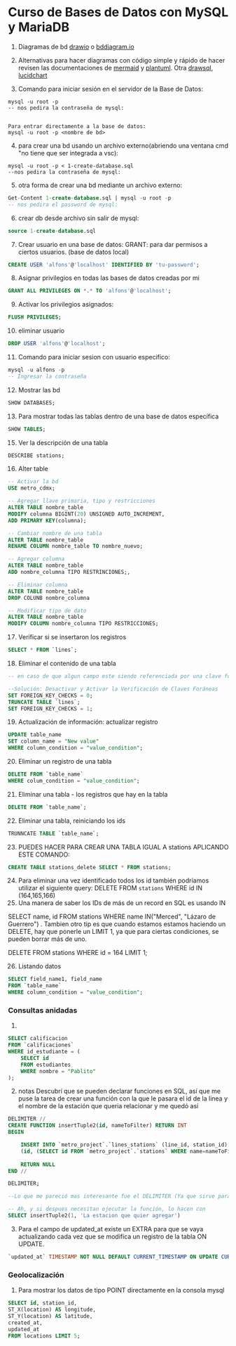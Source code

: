 # Curso de Bases de Datos con MySQL y MariaDB


1. Diagramas de bd [drawio](https://www.drawio.com/) o [bddiagram.io](https://dbdiagram.io/d)
2. Alternativas para hacer diagramas con código simple y rápido de hacer revisen las documentaciones de [mermaid](https://mermaid.live/) y [plantuml](https://plantuml.com/es/). Otra [drawsql](https://drawsql.app/), [lucidchart](https://www.lucidchart.com/)

3. Comando para iniciar sesión en el servidor de la Base de Datos:
```
mysql -u root -p
-- nos pedira la contraseña de mysql:


Para entrar directamente a la base de datos:
mysql -u root -p <nombre de bd>
```
4. para crear una bd usando un archivo externo(abriendo una ventana cmd "no tiene que ser integrada a vsc):
```
mysql -u root -p < 1-create-database.sql
--nos pedira la contraseña de mysql:
```
5. otra forma de crear una bd mediante un archivo externo:
```sql
Get-Content 1-create-database.sql | mysql -u root -p 
-- nos pedira el password de mysql:
```
6. crear db desde archivo sin salir de mysql:
```sql
source 1-create-database.sql
```


7. Crear usuario en una base de datos: GRANT: para dar permisos a ciertos usuarios. (base de datos local)
```sql
CREATE USER 'alfons'@'localhost' IDENTIFIED BY 'tu-password';
```
8. Asignar privilegios en todas las bases de datos creadas por mi
```sql
GRANT ALL PRIVILEGES ON *.* TO 'alfons'@'localhost';
```
9. Activar los privilegios asignados:
```sql
FLUSH PRIVILEGES;
```

10. eliminar usuario
```sql
DROP USER 'alfons'@'localhost';
```
11. Comando para iniciar sesion con usuario especifico:
```sql
mysql -u alfons -p
-- Ingresar la contraseña
```

12. Mostrar las bd
```sql
SHOW DATABASES;
```
13. Para mostrar todas las tablas dentro de una base de datos específica 
```sql
SHOW TABLES;
```

15. Ver la descripción de una tabla 
```sql
DESCRIBE stations;
```
16. Alter table
```sql
-- Activar la bd
USE metro_cdmx;

-- Agregar llave primaria, tipo y restricciones
ALTER TABLE nombre_table
MODIFY columna BIGINT(20) UNSIGNED AUTO_INCREMENT,
ADD PRIMARY KEY(columna);

-- Cambiar nombre de una tabla
ALTER TABLE nombre_table
RENAME COLUMN nombre_table TO nombre_nuevo;

-- Agregar columna
ALTER TABLE nombre_table
ADD nombre_columna TIPO RESTRINCIONES;,

-- Eliminar columna
ALTER TABLE nombre_table
DROP COLUNB nombre_columna

-- Modificar tipo de dato
ALTER TABLE nombre_table
MODIFY COLUMN nombre_columna TIPO RESTRICCIONES;
```


17. Verificar si se insertaron los registros
```sql
SELECT * FROM `lines`;
```

18. Eliminar el contenido de una tabla
```sql
-- en caso de que algun campo este siendo referenciada por una clave foranea. No se puede eliminar por restricciones de integridad referencial 

--Solución: Desactivar y Activar la Verificación de Claves Foráneas
SET FOREIGN_KEY_CHECKS = 0;
TRUNCATE TABLE `lines`;
SET FOREIGN_KEY_CHECKS = 1;
```
19. Actualización de información: actualizar registro
```sql
UPDATE table_name
SET column_name = "New value"
WHERE column_condition = "value_condition";
```

20. Eliminar un registro de una tabla 
```sql
DELETE FROM `table_name`
WHERE colum_condition = "value_condition";
```
21. Eliminar una tabla - los registros que hay en la tabla
```sql
DELETE FROM `table_name`;
```
22. Eliminar una tabla, reiniciando los ids
```sql
TRUNNCATE TABLE `table_name`;
```
23. PUEDES HACER PARA CREAR UNA TABLA IGUAL A stations APLICANDO ESTE COMANDO:
```sql
CREATE TABLE stations_delete SELECT * FROM stations;
```

24. Para eliminar una vez identificado todos los id también podríamos utilizar el siguiente query:
DELETE FROM `stations` WHERE id IN (164,165,166)
25. Una manera de saber los IDs de más de un record en SQL es usando IN


SELECT name, id FROM stations WHERE name IN("Merced", "Lázaro de Guerrero")
. Tambien otro tip es que cuando estamos estamos haciendo un DELETE, hay que ponerle un LIMIT 1, ya que para ciertas condiciones, se pueden borrar más de uno.


DELETE FROM stations
WHERE id = 164
LIMIT 1;


26. Listando datos
```sql
SELECT field_name1, field_name
FROM `table_name`
WHERE column_condition = "value_condition";
```


### Consultas anidadas
1. 
```sql
SELECT calificacion
FROM `calificaciones`
WHERE id_estudiante = (
    SELECT id
    FROM estudiantes
    WHERE nombre = "Pablito"
);
```
2. notas
Descubrí que se pueden declarar funciones en SQL, así que me puse la tarea de crear una función con la que le pasara el id de la linea y el nombre de la estación que queria relacionar y me quedó así

```sql
DELIMITER //
CREATE FUNCTION insertTuple2(id, nameToFilter) RETURN INT
BEGIN

	INSERT INTO `metro_project`.`lines_stations` (line_id, station_id) VALUES
	(id, (SELECT id FROM `metro_project`.`stations` WHERE name=nameToFilter))
	
    RETURN NULL
END //

DELIMITER;

--Lo que me pareció mas interesante fue el DELIMITER (Ya que sirve para cambiar el simbolo que representa el fin de una linea en SQL) y lo determinante que es para que funcione correctamente la sentencia, me pase dos noches sin poder avanzar por no entenderlo

-- Ah, y si despues necesitan ejecutar la función, lo hacen con
SELECT insertTuple2(1, 'La estacion que quier agregar')
```

3. Para el campo de updated_at existe un EXTRA para que se vaya actualizando cada vez que se modifica un registro de la tabla ON UPDATE.
```sql
`updated_at` TIMESTAMP NOT NULL DEFAULT CURRENT_TIMESTAMP ON UPDATE CURRENT_TIMESTAMP,
```


### Geolocalización
1. Para mostrar los datos de tipo POINT directamente en la consola mysql
```sql
SELECT id, station_id, 
ST_X(location) AS longitude, 
ST_Y(location) AS latitude, 
created_at, 
updated_at  
FROM locations LIMIT 5;
```
```sql

```
```sql

```
```sql

```
```sql

```
```sql

```
